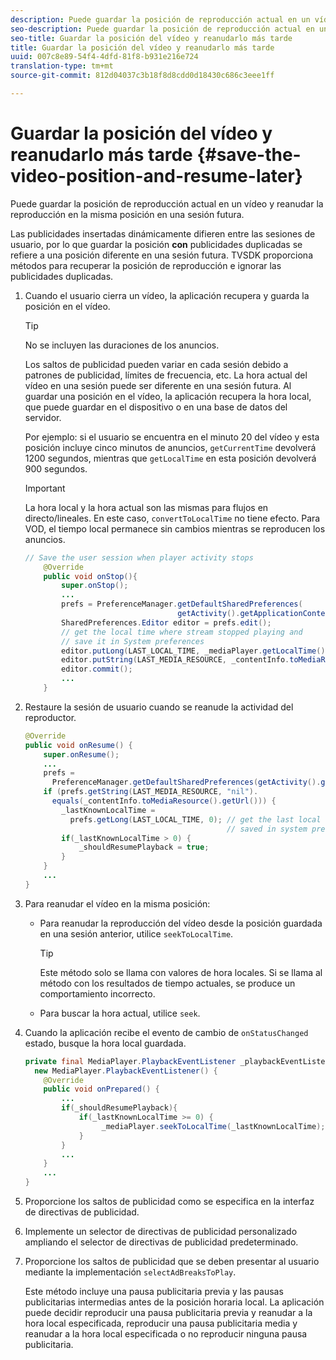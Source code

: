 ```yaml
---
description: Puede guardar la posición de reproducción actual en un vídeo y reanudar la reproducción en la misma posición en una sesión futura.
seo-description: Puede guardar la posición de reproducción actual en un vídeo y reanudar la reproducción en la misma posición en una sesión futura.
seo-title: Guardar la posición del vídeo y reanudarlo más tarde
title: Guardar la posición del vídeo y reanudarlo más tarde
uuid: 007c8e89-54f4-4dfd-81f8-b931e216e724
translation-type: tm+mt
source-git-commit: 812d04037c3b18f8d8cdd0d18430c686c3eee1ff

---
```



# Guardar la posición del vídeo y reanudarlo más tarde {#save-the-video-position-and-resume-later}

Puede guardar la posición de reproducción actual en un vídeo y reanudar la reproducción en la misma posición en una sesión futura.

Las publicidades insertadas dinámicamente difieren entre las sesiones de usuario, por lo que guardar la posición **con** publicidades duplicadas se refiere a una posición diferente en una sesión futura. TVSDK proporciona métodos para recuperar la posición de reproducción e ignorar las publicidades duplicadas.

1. Cuando el usuario cierra un vídeo, la aplicación recupera y guarda la posición en el vídeo.

   >[!TIP]
   >
   >No se incluyen las duraciones de los anuncios.

   Los saltos de publicidad pueden variar en cada sesión debido a patrones de publicidad, límites de frecuencia, etc. La hora actual del vídeo en una sesión puede ser diferente en una sesión futura. Al guardar una posición en el vídeo, la aplicación recupera la hora local, que puede guardar en el dispositivo o en una base de datos del servidor.

   Por ejemplo: si el usuario se encuentra en el minuto 20 del vídeo y esta posición incluye cinco minutos de anuncios, `getCurrentTime` devolverá 1200 segundos, mientras que `getLocalTime` en esta posición devolverá 900 segundos.

   >[!IMPORTANT]
   >
   >La hora local y la hora actual son las mismas para flujos en directo/lineales. En este caso, `convertToLocalTime` no tiene efecto. Para VOD, el tiempo local permanece sin cambios mientras se reproducen los anuncios.

   ```java
   // Save the user session when player activity stops 
       @Override 
       public void onStop(){ 
           super.onStop(); 
           ... 
           prefs = PreferenceManager.getDefaultSharedPreferences( 
                                     getActivity().getApplicationContext()); 
           SharedPreferences.Editor editor = prefs.edit(); 
           // get the local time where stream stopped playing and  
           // save it in System preferences 
           editor.putLong(LAST_LOCAL_TIME, _mediaPlayer.getLocalTime());  
           editor.putString(LAST_MEDIA_RESOURCE, _contentInfo.toMediaResource().getUrl()); 
           editor.commit(); 
           ... 
       }
   ```

1. Restaure la sesión de usuario cuando se reanude la actividad del reproductor.

   ```java
   @Override 
   public void onResume() { 
       super.onResume(); 
       ... 
       prefs =  
         PreferenceManager.getDefaultSharedPreferences(getActivity().getApplicationContext()); 
       if (prefs.getString(LAST_MEDIA_RESOURCE, "nil"). 
         equals(_contentInfo.toMediaResource().getUrl())) { 
           _lastKnownLocalTime =  
             prefs.getLong(LAST_LOCAL_TIME, 0); // get the last local time  
                                                // saved in system preferences 
           if(_lastKnownLocalTime > 0) { 
               _shouldResumePlayback = true; 
           } 
       } 
       ... 
   } 
   ```

1. Para reanudar el vídeo en la misma posición:

   * Para reanudar la reproducción del vídeo desde la posición guardada en una sesión anterior, utilice `seekToLocalTime`.

      >[!TIP]
      >
      >Este método solo se llama con valores de hora locales. Si se llama al método con los resultados de tiempo actuales, se produce un comportamiento incorrecto.

   * Para buscar la hora actual, utilice `seek`.

1. Cuando la aplicación recibe el evento de cambio de `onStatusChanged` estado, busque la hora local guardada.

   ```java
   private final MediaPlayer.PlaybackEventListener _playbackEventListener =  
     new MediaPlayer.PlaybackEventListener() { 
       @Override 
       public void onPrepared() { 
           ... 
           if(_shouldResumePlayback){ 
               if(_lastKnownLocalTime >= 0) { 
                    _mediaPlayer.seekToLocalTime(_lastKnownLocalTime); 
               } 
           } 
           ... 
       } 
       ... 
   }
   ```

1. Proporcione los saltos de publicidad como se especifica en la interfaz de directivas de publicidad.
1. Implemente un selector de directivas de publicidad personalizado ampliando el selector de directivas de publicidad predeterminado.
1. Proporcione los saltos de publicidad que se deben presentar al usuario mediante la implementación `selectAdBreaksToPlay`.

   Este método incluye una pausa publicitaria previa y las pausas publicitarias intermedias antes de la posición horaria local. La aplicación puede decidir reproducir una pausa publicitaria previa y reanudar a la hora local especificada, reproducir una pausa publicitaria media y reanudar a la hora local especificada o no reproducir ninguna pausa publicitaria.
